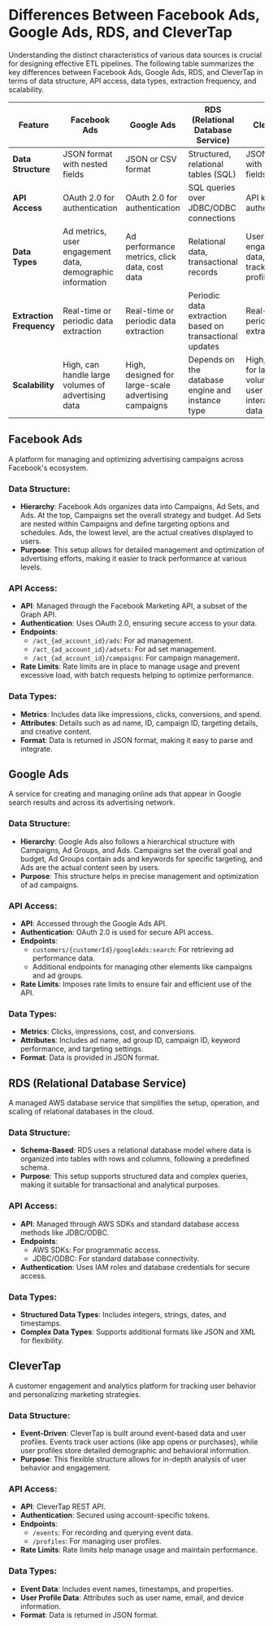 # Differences Between Facebook Ads, Google Ads, RDS, and CleverTap

Understanding the distinct characteristics of various data sources is crucial for designing effective ETL pipelines. The following table summarizes the key differences between Facebook Ads, Google Ads, RDS, and CleverTap in terms of data structure, API access, data types, extraction frequency, and scalability.

| Feature                 | Facebook Ads                                                | Google Ads                                                 | RDS (Relational Database Service)                     | CleverTap                                                   |
|-------------------------|-------------------------------------------------------------|------------------------------------------------------------|-------------------------------------------------------|-------------------------------------------------------------|
| **Data Structure**      | JSON format with nested fields                              | JSON or CSV format                                         | Structured, relational tables (SQL)                   | JSON format with nested fields                              |
| **API Access**          | OAuth 2.0 for authentication                                | OAuth 2.0 for authentication                               | SQL queries over JDBC/ODBC connections                | API key for authentication                                  |
| **Data Types**          | Ad metrics, user engagement data, demographic information   | Ad performance metrics, click data, cost data              | Relational data, transactional records                | User engagement data, event tracking, profile data          |
| **Extraction Frequency**| Real-time or periodic data extraction                      | Real-time or periodic data extraction                      | Periodic data extraction based on transactional updates | Real-time or periodic data extraction                      |
| **Scalability**         | High, can handle large volumes of advertising data          | High, designed for large-scale advertising campaigns       | Depends on the database engine and instance type      | High, scalable for large volumes of user interaction data   |


## Facebook Ads
A platform for managing and optimizing advertising campaigns across Facebook's ecosystem.

### Data Structure:
- **Hierarchy**: Facebook Ads organizes data into Campaigns, Ad Sets, and Ads. At the top, Campaigns set the overall strategy and budget. Ad Sets are nested within Campaigns and define targeting options and schedules. Ads, the lowest level, are the actual creatives displayed to users.
- **Purpose**: This setup allows for detailed management and optimization of advertising efforts, making it easier to track performance at various levels.

### API Access:
- **API**: Managed through the Facebook Marketing API, a subset of the Graph API.
- **Authentication**: Uses OAuth 2.0, ensuring secure access to your data.
- **Endpoints**:
  - `/act_{ad_account_id}/ads`: For ad management.
  - `/act_{ad_account_id}/adsets`: For ad set management.
  - `/act_{ad_account_id}/campaigns`: For campaign management.
- **Rate Limits**: Rate limits are in place to manage usage and prevent excessive load, with batch requests helping to optimize performance.

### Data Types:
- **Metrics**: Includes data like impressions, clicks, conversions, and spend.
- **Attributes**: Details such as ad name, ID, campaign ID, targeting details, and creative content.
- **Format**: Data is returned in JSON format, making it easy to parse and integrate.

## Google Ads
A service for creating and managing online ads that appear in Google search results and across its advertising network.

### Data Structure:
- **Hierarchy**: Google Ads also follows a hierarchical structure with Campaigns, Ad Groups, and Ads. Campaigns set the overall goal and budget, Ad Groups contain ads and keywords for specific targeting, and Ads are the actual content seen by users.
- **Purpose**: This structure helps in precise management and optimization of ad campaigns.

### API Access:
- **API**: Accessed through the Google Ads API.
- **Authentication**: OAuth 2.0 is used for secure API access.
- **Endpoints**:
  - `customers/{customerId}/googleAds:search`: For retrieving ad performance data.
  - Additional endpoints for managing other elements like campaigns and ad groups.
- **Rate Limits**: Imposes rate limits to ensure fair and efficient use of the API.

### Data Types:
- **Metrics**: Clicks, impressions, cost, and conversions.
- **Attributes**: Includes ad name, ad group ID, campaign ID, keyword performance, and targeting settings.
- **Format**: Data is provided in JSON format.

## RDS (Relational Database Service)
A managed AWS database service that simplifies the setup, operation, and scaling of relational databases in the cloud.

### Data Structure:
- **Schema-Based**: RDS uses a relational database model where data is organized into tables with rows and columns, following a predefined schema.
- **Purpose**: This setup supports structured data and complex queries, making it suitable for transactional and analytical purposes.

### API Access:
- **API**: Managed through AWS SDKs and standard database access methods like JDBC/ODBC.
- **Endpoints**:
  - AWS SDKs: For programmatic access.
  - JDBC/ODBC: For standard database connectivity.
- **Authentication**: Uses IAM roles and database credentials for secure access.

### Data Types:
- **Structured Data Types**: Includes integers, strings, dates, and timestamps.
- **Complex Data Types**: Supports additional formats like JSON and XML for flexibility.

## CleverTap
A customer engagement and analytics platform for tracking user behavior and personalizing marketing strategies.

### Data Structure:
- **Event-Driven**: CleverTap is built around event-based data and user profiles. Events track user actions (like app opens or purchases), while user profiles store detailed demographic and behavioral information.
- **Purpose**: This flexible structure allows for in-depth analysis of user behavior and engagement.

### API Access:
- **API**: CleverTap REST API.
- **Authentication**: Secured using account-specific tokens.
- **Endpoints**:
  - `/events`: For recording and querying event data.
  - `/profiles`: For managing user profiles.
- **Rate Limits**: Rate limits help manage usage and maintain performance.

### Data Types:
- **Event Data**: Includes event names, timestamps, and properties.
- **User Profile Data**: Attributes such as user name, email, and device information.
- **Format**: Data is returned in JSON format.
